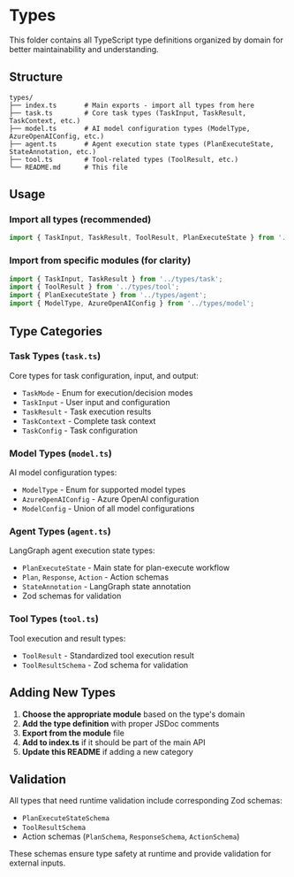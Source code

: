 # Types

This folder contains all TypeScript type definitions organized by domain for better maintainability and understanding.

## Structure

```
types/
├── index.ts       # Main exports - import all types from here
├── task.ts        # Core task types (TaskInput, TaskResult, TaskContext, etc.)
├── model.ts       # AI model configuration types (ModelType, AzureOpenAIConfig, etc.)
├── agent.ts       # Agent execution state types (PlanExecuteState, StateAnnotation, etc.)
├── tool.ts        # Tool-related types (ToolResult, etc.)
└── README.md      # This file
```

## Usage

### Import all types (recommended)

```typescript
import { TaskInput, TaskResult, ToolResult, PlanExecuteState } from '../types';
```

### Import from specific modules (for clarity)

```typescript
import { TaskInput, TaskResult } from '../types/task';
import { ToolResult } from '../types/tool';
import { PlanExecuteState } from '../types/agent';
import { ModelType, AzureOpenAIConfig } from '../types/model';
```

## Type Categories

### Task Types (`task.ts`)

Core types for task configuration, input, and output:

- `TaskMode` - Enum for execution/decision modes
- `TaskInput` - User input and configuration
- `TaskResult` - Task execution results
- `TaskContext` - Complete task context
- `TaskConfig` - Task configuration

### Model Types (`model.ts`)

AI model configuration types:

- `ModelType` - Enum for supported model types
- `AzureOpenAIConfig` - Azure OpenAI configuration
- `ModelConfig` - Union of all model configurations

### Agent Types (`agent.ts`)

LangGraph agent execution state types:

- `PlanExecuteState` - Main state for plan-execute workflow
- `Plan`, `Response`, `Action` - Action schemas
- `StateAnnotation` - LangGraph state annotation
- Zod schemas for validation

### Tool Types (`tool.ts`)

Tool execution and result types:

- `ToolResult` - Standardized tool execution result
- `ToolResultSchema` - Zod schema for validation

## Adding New Types

1. **Choose the appropriate module** based on the type's domain
2. **Add the type definition** with proper JSDoc comments
3. **Export from the module** file
4. **Add to index.ts** if it should be part of the main API
5. **Update this README** if adding a new category

## Validation

All types that need runtime validation include corresponding Zod schemas:

- `PlanExecuteStateSchema`
- `ToolResultSchema`
- Action schemas (`PlanSchema`, `ResponseSchema`, `ActionSchema`)

These schemas ensure type safety at runtime and provide validation for external inputs.
